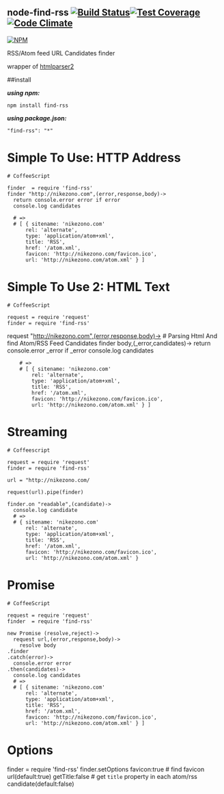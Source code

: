 node-find-rss [![Build Status](https://travis-ci.org/nikezono/node-find-rss.png)](https://travis-ci.org/nikezono/node-find-rss)[![Test Coverage](https://codeclimate.com/github/nikezono/node-find-rss/badges/coverage.svg)](https://codeclimate.com/github/nikezono/node-find-rss)[![Code Climate](https://codeclimate.com/github/nikezono/node-find-rss/badges/gpa.svg)](https://codeclimate.com/github/nikezono/node-find-rss)
---

[![NPM](https://nodei.co/npm/find-rss.png)](https://nodei.co/npm/find-rss/)

RSS/Atom feed URL Candidates finder

wrapper of [htmlparser2](https://github.com/fb55/htmlparser2)

##install

***using npm:***

    npm install find-rss

***using package.json:***

    "find-rss": "*"

# Simple To Use: HTTP Address

    # CoffeeScript

    finder  = require 'find-rss'
    finder "http://nikezono.com",(error,response,body)->
      return console.error error if error
      console.log candidates

      # =>
      # [ { sitename: 'nikezono.com'
          rel: 'alternate',
          type: 'application/atom+xml',
          title: 'RSS',
          href: '/atom.xml',
          favicon: 'http://nikezono.com/favicon.ico',
          url: 'http://nikezono.com/atom.xml' } ]




# Simple To Use 2: HTML Text
    # CoffeeScript

    request = require 'request'
    finder = require 'find-rss'

  request "http://nikezono.com",(error,response,body)->
      # Parsing Html And find Atom/RSS Feed Candidates
      finder body,(_error,candidates)->
        return console.error _error if _error
        console.log candidates

        # =>
        # [ { sitename: 'nikezono.com'
            rel: 'alternate',
            type: 'application/atom+xml',
            title: 'RSS',
            href: '/atom.xml',
            favicon: 'http://nikezono.com/favicon.ico',
            url: 'http://nikezono.com/atom.xml' } ]

# Streaming
    # Coffeescript

    request = require 'request'
    finder = require 'find-rss'

    url = "http://nikezono.com/

    request(url).pipe(finder)

    finder.on "readable",(candidate)->
      console.log candidate
      # =>
      # { sitename: 'nikezono.com'
          rel: 'alternate',
          type: 'application/atom+xml',
          title: 'RSS',
          href: '/atom.xml',
          favicon: 'http://nikezono.com/favicon.ico',
          url: 'http://nikezono.com/atom.xml' }

# Promise

    # CoffeeScript

    request = require 'request'
    finder  = require 'find-rss'

    new Promise (resolve,reject)->
      request url,(error,response,body)->
        resolve body
    .finder
    .catch(error)->
      console.error error
    .then(candidates)->
      console.log candidates
      # =>
      # [ { sitename: 'nikezono.com'
          rel: 'alternate',
          type: 'application/atom+xml',
          title: 'RSS',
          href: '/atom.xml',
          favicon: 'http://nikezono.com/favicon.ico',
          url: 'http://nikezono.com/atom.xml' } ]

# Options

  finder = require 'find-rss'
  finder.setOptions
    favicon:true # find favicon url(default:true)
    getTitle:false # get `title` property in each atom/rss candidate(default:false)

